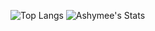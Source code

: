 <!--
<h2 align="center">
<img src="https://media.giphy.com/media/hvRJCLFzcasrR4ia7z/giphy.gif" width="50px">
<br/>
Hi
</h2>

<br/>
<img src="https://github-profile-trophy.vercel.app/?username=ashymee&rank=S,AAA,AA,A&theme=juicyfresh&margin-w=15&include_all_commits=true" align="center" alt="ashymee's trophy" />
<img src="https://github-readme-streak-stats.herokuapp.com/?user=ashymee&theme=dark&line_height=40" width="48%" alt="ashymee's streak" />
-->

![Top Langs](https://github-readme-stats.vercel.app/api/top-langs/?username=ashymee&hide=html&theme=highcontrast)
![Ashymee's Stats](https://github-readme-stats.vercel.app/api?username=ashymee&theme=highcontrast&show_icons=true&include_all_commits=true&line_height=40&exclude_repo=ashymee&rank_icon=github)
